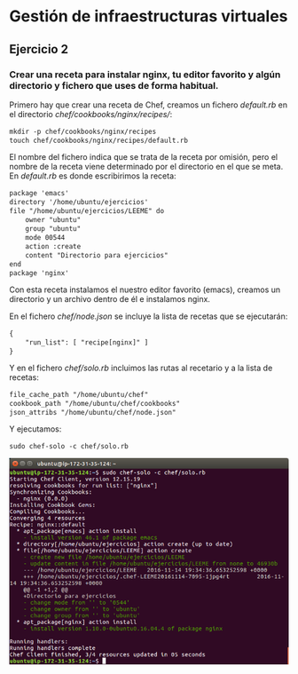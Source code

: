 # Gestión de infraestructuras virtuales

## Ejercicio 2

### Crear una receta para instalar nginx, tu editor favorito y algún directorio y fichero que uses de forma habitual.

Primero hay que crear una receta de Chef, creamos un fichero *default.rb* en el directorio *chef/cookbooks/nginx/recipes/*:

	mkdir -p chef/cookbooks/nginx/recipes
	touch chef/cookbooks/nginx/recipes/default.rb

El nombre del fichero indica que se trata de la receta por omisión, pero el nombre de la receta viene determinado por el directorio en el que se meta. En *default.rb* es donde escribirimos la receta:

	package 'emacs'
	directory '/home/ubuntu/ejercicios'
	file "/home/ubuntu/ejercicios/LEEME" do
		owner "ubuntu"
		group "ubuntu"
		mode 00544
		action :create
		content "Directorio para ejercicios"
	end
    package 'nginx'

Con esta receta instalamos el nuestro editor favorito (emacs), creamos un directorio y un archivo dentro de él e instalamos nginx.

En el fichero *chef/node.json* se incluye la lista de recetas que se ejecutarán:

	{
		"run_list": [ "recipe[nginx]" ]
	}

Y en el fichero *chef/solo.rb* incluimos las rutas al recetario y a la lista de recetas:

    file_cache_path "/home/ubuntu/chef"
	cookbook_path "/home/ubuntu/chef/cookbooks"
	json_attribs "/home/ubuntu/chef/node.json"

Y ejecutamos:

	sudo chef-solo -c chef/solo.rb


![Resultado de ejecutar la receta](https://github.com/JPPorcel/CC-Ejercicios/blob/master/Tema%202/images/ej2.png?raw=true)